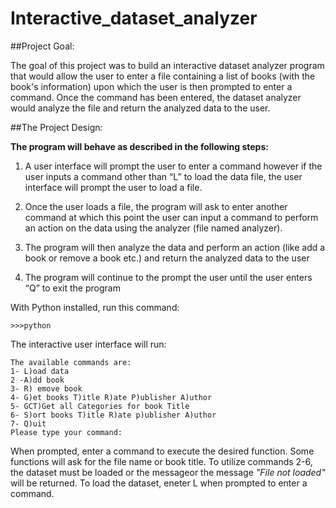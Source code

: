 # Interactive_dataset_analyzer


##Project Goal: 

The goal of this project was to build an interactive dataset analyzer program that would
allow the user to enter a file containing a list of books (with the book's information) upon which
the user is then prompted to enter a command. Once the command has been entered, the dataset
analyzer would analyze the file and return the analyzed data to the user.

##The Project Design:

__The program will behave as described in the following steps:__

1) A user interface will prompt the user to enter a command however if the user inputs a
command other than “L” to load the data file, the user interface will prompt the user to
load a file.

2) Once the user loads a file, the program will ask to enter another command at which this
point the user can input a command to perform an action on the data using the analyzer (file named analyzer).

3) The program will then analyze the data and perform an action (like add a book or remove
a book etc.) and return the analyzed data to the user

4) The program will continue to the prompt the user until the user enters “Q” to exit the
program

With Python installed, run this command:

``` >>>python ```

The interactive user interface will run:

```
The available commands are:
1- L)oad data
2 -A)dd book
3- R) emove book
4- G)et books T)itle R)ate P)ublisher A)uthor
5- GCT)Get all Categories for book Title
6- S)ort books T)itle R)ate p)ublisher A)uthor
7- Q)uit
Please type your command:
```


When prompted, enter a command to execute the desired function. Some functions will ask for the file name or book title. To utilize commands 2-6, the dataset must be loaded or the messageor the message _"File not loaded"_ will be returned. To load the dataset, eneter L when prompted to enter a command. 
